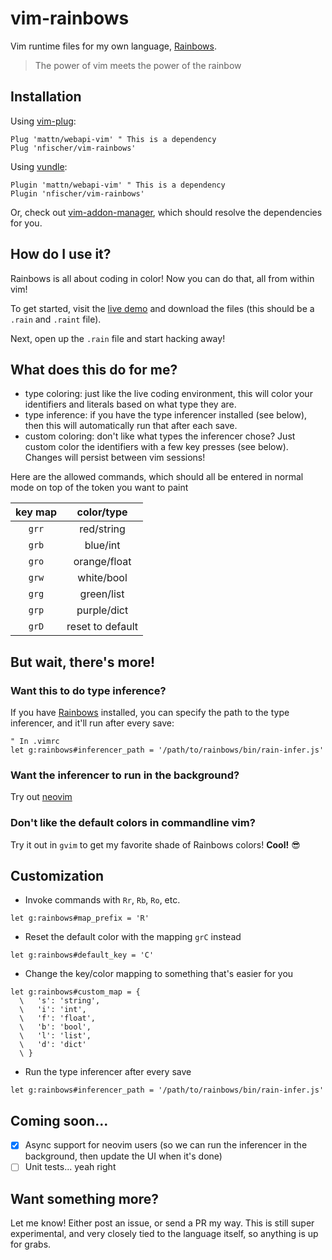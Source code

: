 # vim-rainbows

Vim runtime files for my own language,
[Rainbows](https://github.com/nfischer/rainbows-lang).

> The power of vim meets the power of the rainbow

## Installation

Using [vim-plug](https://github.com/junegunn/vim-plug):

```viml
Plug 'mattn/webapi-vim' " This is a dependency
Plug 'nfischer/vim-rainbows'
```

Using [vundle](https://github.com/VundleVim/Vundle.vim):

```viml
Plugin 'mattn/webapi-vim' " This is a dependency
Plugin 'nfischer/vim-rainbows'
```

Or, check out
[vim-addon-manager](https://github.com/MarcWeber/vim-addon-manager), which
should resolve the dependencies for you.

## How do I use it?

Rainbows is all about coding in color! Now you can do that, all from within vim!

To get started, visit the [live demo](https://nfischer.github.io/rainbows-lang)
and download the files (this should be a `.rain` and `.raint` file).

Next, open up the `.rain` file and start hacking away!

## What does this do for me?

 - type coloring: just like the live coding environment, this will color your
   identifiers and literals based on what type they are.
 - type inference: if you have the type inferencer installed (see below), then
   this will automatically run that after each save.
 - custom coloring: don't like what types the inferencer chose? Just custom
   color the identifiers with a few key presses (see below). Changes will
   persist between vim sessions!

Here are the allowed commands, which should all be entered in normal
mode on top of the token you want to paint

| key map | color/type        |
|:-------:|:-----------------:|
| `grr`   | red/string        |
| `grb`   | blue/int          |
| `gro`   | orange/float      |
| `grw`   | white/bool        |
| `grg`   | green/list        |
| `grp`   | purple/dict       |
| `grD`   | reset to default  |

## But wait, there's more!

### Want this to do type inference?

If you have [Rainbows](https://github.com/nfischer/rainbows-lang) installed, you
can specify the path to the type inferencer, and it'll run after every save:

```viml
" In .vimrc
let g:rainbows#inferencer_path = '/path/to/rainbows/bin/rain-infer.js'
```

### Want the inferencer to run in the background?

Try out [neovim](https://github.com/neovim/neovim)

### Don't like the default colors in commandline vim?

Try it out in `gvim` to get my favorite shade of Rainbows colors! **Cool!**
:sunglasses:

## Customization

 * Invoke commands with `Rr`, `Rb`, `Ro`, etc.
  ```viml
  let g:rainbows#map_prefix = 'R'
  ```
 * Reset the default color with the mapping `grC` instead
  ```viml
  let g:rainbows#default_key = 'C'
  ```
 * Change the key/color mapping to something that's easier for you
  ```viml
  let g:rainbows#custom_map = {
    \   's': 'string',
    \   'i': 'int',
    \   'f': 'float',
    \   'b': 'bool',
    \   'l': 'list',
    \   'd': 'dict'
    \ }
  ```
 * Run the type inferencer after every save
  ```viml
  let g:rainbows#inferencer_path = '/path/to/rainbows/bin/rain-infer.js'
  ```

## Coming soon...

 - [x] Async support for neovim users (so we can run the inferencer in the
   background, then update the UI when it's done)
 - [ ] Unit tests... yeah right

## Want something more?

Let me know! Either post an issue, or send a PR my way. This is still super
experimental, and very closely tied to the language itself, so anything is up
for grabs.
